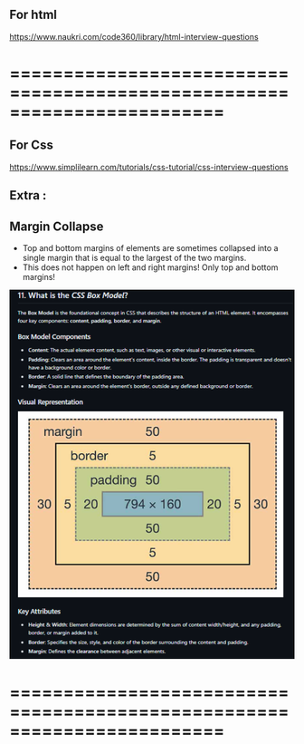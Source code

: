 

## For html 

https://www.naukri.com/code360/library/html-interview-questions 

========================================================================
========================================================================

## For Css

https://www.simplilearn.com/tutorials/css-tutorial/css-interview-questions  

## Extra : 

## Margin Collapse
- Top and bottom margins of elements are sometimes collapsed into a single margin that is equal to the largest of the two margins.
- This does not happen on left and right margins! Only top and bottom margins!

![BOX MODEL IN CSS](image.png)

========================================================================
========================================================================
